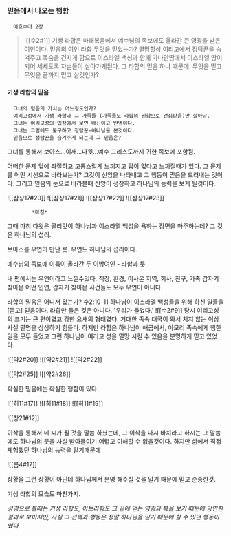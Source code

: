 ### 믿음에서 나오는 행함
      여호수아 2장
  > ![[수2#1]]
  >  기생 라합은  마태복음에서 예수님의 족보에도 올라간 큰 영광을 받은 여인이다.
  >  믿음의 여인 라합 무엇을 믿었는가? 멸망할성  여리고에서 정탐꾼을 숨겨주고 목숨을 건지게 함으로 이스라엘 백성과 함께 가나안땅에서 이스라엘 땅이 되어 세세토록
  >  자손들이 살아가게된다. 그 라합의 믿음 하나 때문에.
  >  무엇을 믿고 무엇을 끝까지 믿고 살것인가?
  
#### 기생 라합의 믿음
      그녀의 믿음의 가치는 어느정도인가? 
      여리고성에서 기생 라합과 그 가족들 (가족들도 라합의 권함으로 건짐받음)만 살아남.
      그녀는 여리고성의 입장에서 보면 배신이고 반역이다.
      그녀는 그럼에도 불구하고 정탐꾼-하나님을 본것이다.
      믿음으로 정탐꾼을 숨겨주게 되는데 그 믿음은?
      
그녀를 통해서 보아스...이새...다윗...예수 그리스도까지 귀한 족보에 포함됨.

어떠한 문제 앞에 좌절하고 고통스럽게 느껴지고 답이 없다고 느껴질때가 있다.
그 문제를 어떤 시선으로 바라보는가? 그것이 신앙을 나타내고 그 행동이 믿음을 드러내는 것이다.
그리고 믿음의 눈으로 바라볼때 신앙이 성장하고 하나님의 능력을 보게 될것이다.

![[삼상17#20]]
![[삼상17#21]]
![[삼상17#22]]
![[삼상17#23]]
 
			*마침*
그때 마침 다윗은 골리앗이 하나님과 이스라엘 백성을 욕하는 장면을 마주하는데? 그 것은 하나님의 섭리.

보아스를 우연히 만난 룻. 우연도 하나님의 섭리이다.

예수님의 족보에 이름이 올라간 두 이방여인 - 라합과 룻

내 편에서는 우연이라고 느낄수있다. 
직장, 환경, 이사온 지역, 회사, 친구, 가족
갑자기 찾아온 어떤 인연, 갑자기 찾아온 사건들도 모두 우연이 아니다.

라합의 믿음은 어디서 왔는가? 수2:10-11 
하나님이 이스라엘 백성들을 위해 하신 일들을  [듣고] 믿음이다.
라합만 들은 것은 아니다. '우리가 들었다.'
![[수2#9]]
당시 여리고성의 크기는 큰 편이였고 강한 요새의 형태였다.
거대한 족속 대국이 와서 치지 않는 이상 사실 멸명을 상상하기 힘들다.
하지만 라합은 하나님이 애굽에서, 아모리 족속에게 행한 일을 모두 들었고 그런 하나님이 여리고 성을 멸망 시킬 수 있음을 분명하게 믿고 있었다.

![[약2#20]]
![[약2#21]]
![[약2#22]]


![[약2#25]]
![[약2#26]]

확실한 믿음에는 확실한 행함이 있다.

![[히11#17]]
![[히11#18]]
![[히11#19]]

![[창21#12]]

이삭을 통해서 네 씨가 될 것을 말씀 하셨는데, 그 이삭을 다시 바치라고 하시는 그 말씀에도 하나님의 뜻을 사실 받아들이기 어렵고 이해할 수 없을것이다.
하지만 삶에서 직접 체험했던 하나님의 능력을 알기때문에 

![[롬4#17]]

상황을 그런 상황이 아닌데 하나님께서 분명 해주실 것을 알기 때문에 믿고 순종한것.

기생 라합의 모습도 마찬가지.

*성경으로 볼때는 기생 라합도, 아브라함도 그 끝에 얻는 영광과 복을 보기 때문에 당연한 결과로 보이지만,*
 *사실 그 선택과 행동은 정말 하나님을 믿기 때문에 할 수 있던 행동이였다.*

